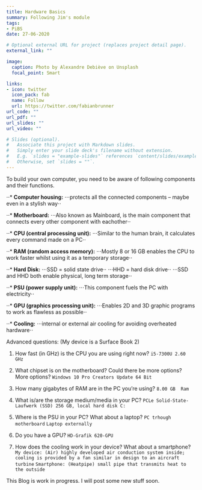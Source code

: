 ```yaml
---
title: Hardware Basics
summary: Following Jim's module 
tags:
- PiBS
date: 27-06-2020

# Optional external URL for project (replaces project detail page).
external_link: ""

image:
  caption: Photo by Alexandre Debiève on Unsplash
  focal_point: Smart

links:
- icon: twitter
  icon_pack: fab
  name: Follow
  url: https://twitter.com/fabianbrunner
url_code: ""
url_pdf: ""
url_slides: ""
url_video: ""

# Slides (optional).
#   Associate this project with Markdown slides.
#   Simply enter your slide deck's filename without extension.
#   E.g. `slides = "example-slides"` references `content/slides/example-slides.md`.
#   Otherwise, set `slides = ""`.
---
```


To build your own computer, you need to be aware of following components and their functions.


⋅⋅* **Computer housing:** 
⋅⋅⋅protects all the connected components – maybe even in a stylish way⋅⋅

⋅⋅* **Motherboard:**
⋅⋅⋅Also known as Mainboard, is the main component that connects every other component with eachother⋅⋅

⋅⋅* **CPU (central processing unit):**
⋅⋅⋅Similar to the human brain, it calculates every command made on a PC⋅⋅

⋅⋅* **RAM (random access memory):**
⋅⋅⋅Mostly 8 or 16 GB enables the CPU to work faster whilst using it as a temporary storage⋅⋅

⋅⋅* **Hard Disk:**
⋅⋅⋅SSD = solid state drive⋅⋅
⋅⋅⋅HHD = hard disk drive⋅⋅
⋅⋅⋅SSD and HHD both enable physical, long term storage⋅⋅

⋅⋅* **PSU (power supply unit):**
⋅⋅⋅This component fuels the PC with electricity⋅⋅

⋅⋅* **GPU (graphics processing unit):**
⋅⋅⋅Enables 2D and 3D graphic programs to work as flawless as possible⋅⋅

⋅⋅* **Cooling:**
⋅⋅⋅internal or external air cooling for avoiding overheated hardware⋅⋅



Advanced questions:
(My device is a Surface Book 2)

1.	How fast (in GHz) is the CPU you are using right now?
    `i5-7300U 2.60 GHz`

2.	What chipset is on the motherboard? Could there be more options?
    More options?
    `Windows 10 Pro Creators Update 64 Bit`

3.	How many gigabytes of RAM are in the PC you’re using?
    `8.00 GB  Ram`

4.	What is/are the storage medium/media in your PC?
    `PCLe Solid-State-Laufwerk (SSD) 256 GB, local hard disk C:`

5.	Where is the PSU in your PC? What about a laptop?
    `PC trhough motherboard`
    `Laptop externally`

6.	Do you have a GPU?
    `HD-Grafik 620-GPU`

7.	How does the cooling work in your device? What about a smartphone?
    `My device: (Air) highly developed air conduction system inside; cooling is provided by a fan similar in design to an aircraft turbine`
    `Smartphone: (Heatpipe) small pipe that transmits heat to the outside`



This Blog is work in progress. I will post some new stuff soon.
